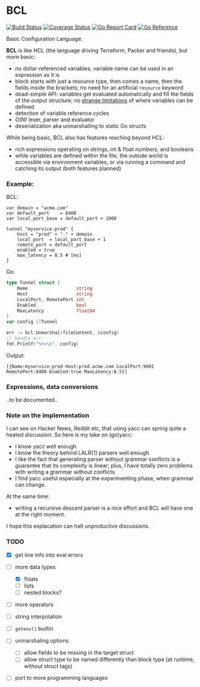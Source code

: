 BCL
===

[![Build Status](https://github.com/wkhere/bcl/actions/workflows/go.yml/badge.svg)](https://github.com/wkhere/bcl/actions/workflows/go.yml)
[![Coverage Status](https://coveralls.io/repos/github/wkhere/bcl/badge.svg?branch=master&kill_cache=1)](https://coveralls.io/github/wkhere/bcl?branch=master)
[![Go Report Card](https://goreportcard.com/badge/github.com/wkhere/bcl)](https://goreportcard.com/report/github.com/wkhere/bcl)
[![Go Reference](https://pkg.go.dev/badge/github.com/wkhere/bcl.svg)](https://pkg.go.dev/github.com/wkhere/bcl)

Basic Configuration Language.

__BCL__ is like HCL (the language driving Terraform, Packer and friends),
but more basic:

* no dollar-referenced variables; variable name can be used in an expression
  as it is
* block starts with just a resource type, then comes a name, then the fields 
  inside the brackets; no need for an artificial `resource` keyword
* dead-simple API: variables get evaluated automatically and fill the fields of
  the output structure;
  no [strange limitations] of where variables can be defined
* detection of variable reference cycles
* _O(N)_ lexer, parser and evaluator
* deserialization aka unmarshalling to static Go structs

While being basic, BCL also has features reaching beyond HCL:

* rich expressions operating on strings, int & float numbers, and booleans
* while variables are defined within the file, the outside world is accessible
  via environment variables, or via running a command and catching its output
  (both features planned)

### Example:
BCL:
```hcl
var domain = "acme.com"
var default_port    = 8400
var local_port_base = default_port + 1000

tunnel "myservice-prod" {
	host = "prod" + "." + domain
	local_port  = local_port_base + 1
	remote_port = default_port
	enabled = true
	max_latency = 8.5 # [ms]
}
```
Go:
```Go
type Tunnel struct {
	Name                  string
	Host                  string
	LocalPort, RemotePort int
	Enabled               bool
	MaxLatency            float64
}
var config []Tunnel

err := bcl.Unmarshal(fileContent, &config)
// handle err
fmt.Printf("%+v\n", config)

```
Output:
```
[{Name:myservice-prod Host:prod.acme.com LocalPort:9401 RemotePort:8400 Enabled:true MaxLatency:8.5}]
```
### Expressions, data conversions

..to be documented..

### Note on the implementation

I can see on Hacker News, Reddit etc, that using yacc can spring quite a heated discussion. So here is my take on (go)yacc:

* I know yacc well enough
* I know the theory behind LALR(1) parsers well enough
* I like the fact that generating parser without grammar conflicts is a guarantee that its complexity is linear;
  plus, I have totally zero problems with writing a grammar without conflicts
* I find yacc useful especially at the experimenting phase, when grammar can change.

At the same time:

* writing a recursive descent parser is a nice effort and BCL will have one at the right moment.

I hope this explacation can halt unproductive discussions. 

### TODO

* [x] get line info into eval errors
* [ ] more data types
  * [x] floats
  * [ ] lists
  * [ ] nested blocks?
* [ ] more operators
* [ ] string interpolation
* [ ] `getenv()` builtin
* [ ] unmarshaling options
  * [ ] allow fields to be missing in the target struct
  * [ ] allow struct type to be named differently than block type
        (at runtime, without struct tags)
* [ ] port to more programming languages


[strange limitations]: https://stackoverflow.com/a/73745980/229154
